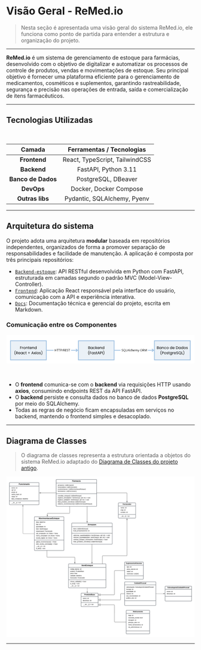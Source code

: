 # Visão Geral - ReMed.io

> Nesta seção é apresentada uma visão geral do sistema ReMed.io, ele funciona como ponto de partida para entender a estrutura e organização do projeto.

---

**ReMed.io** é um sistema de gerenciamento de estoque para farmácias, desenvolvido com o objetivo de digitalizar e automatizar os processos de controle de produtos, vendas e movimentações de estoque. Seu principal objetivo é fornecer uma plataforma eficiente para o gerenciamento de medicamentos, cosméticos e suplementos, garantindo rastreabilidade, segurança e precisão nas operações de entrada, saída e comercialização de itens farmacêuticos.

---

## Tecnologias Utilizadas
 
<br>

<div align="center">

<table style="font-size: 16px; text-align: center; border-collapse: collapse;">
    <tr>
      <th>Camada</th>
      <th>Ferramentas / Tecnologias</th>
    </tr>
  </thead>
  <tbody>
    <tr>
      <td><strong>Frontend</strong></td>
      <td>React, TypeScript, TailwindCSS</td>
    </tr>
    <tr>
      <td><strong>Backend</strong></td>
      <td>FastAPI, Python 3.11</td>
    </tr>
    <tr>
      <td><strong>Banco de Dados</strong></td>
      <td>PostgreSQL, DBeaver</td>
    </tr>
    <tr>
      <td><strong>DevOps</strong></td>
      <td>Docker, Docker Compose</td>
    </tr>
    <tr>
      <td><strong>Outras libs</strong></td>
      <td>Pydantic, SQLAlchemy, Pyenv</td>
    </tr>
  </tbody>
</table>

</div>

---

## Arquitetura do sistema


O projeto adota uma arquitetura **modular** baseada em repositórios independentes, organizados de forma a promover separação de responsabilidades e facilidade de manutenção. A aplicação é composta por três principais repositórios:

- [`Backend-estoque`](https://github.com/seu-usuario/remed.io-backend): API RESTful desenvolvida em Python com FastAPI, estruturada em camadas segundo o padrão MVC (Model-View-Controller).
- [`Frontend`](https://github.com/remed-io/Frontend): Aplicação React responsável pela interface do usuário, comunicação com a API e experiência interativa.
- [`Docs`](https://github.com/remed-io/Docs): Documentação técnica e gerencial do projeto, escrita em Markdown.

### Comunicação entre os Componentes

<p align="center">
  <a href="https://raw.githubusercontent.com/remed-io/Docs/refs/heads/main/docs/assets/arquitetura.png" target="_blank">
    <img src="assets/arquitetura.png" alt="Arquitetura do Sistema - ReMed.io" width="800"/>
  </a>
</p>
<br>

  - O **frontend** comunica-se com o **backend** via requisições HTTP usando **axios**, consumindo endpoints REST da API FastAPI.
  - O **backend** persiste e consulta dados no banco de dados **PostgreSQL** por meio do SQLAlchemy.
  - Todas as regras de negócio ficam encapsuladas em serviços no backend, mantendo o frontend simples e desacoplado.


---

## Diagrama de Classes

> O diagrama de classes representa a estrutura orientada a objetos do sistema ReMed.io adaptado do [Diagrama de Classes do projeto antigo](https://raw.githubusercontent.com/remed-io/Docs/refs/heads/main/docs/assets/diagrama-antigo.png). 

<p align="center">
  <a href="https://raw.githubusercontent.com/remed-io/Docs/refs/heads/main/docs/assets/diagrama-novo.png" target="_blank">
    <img src="assets/diagrama-novo.png" alt="Diagrama de Classes - ReMed.io" width="1000"/>
</a>
</p>

---
